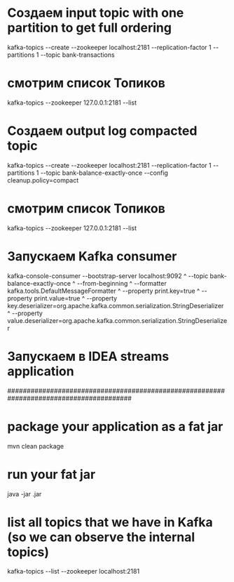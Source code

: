 # Создаем input topic with one partition to get full ordering
kafka-topics --create --zookeeper localhost:2181 --replication-factor 1 --partitions 1 --topic bank-transactions

# смотрим список Топиков
kafka-topics --zookeeper 127.0.0.1:2181 --list 

# Создаем output log compacted topic
kafka-topics --create --zookeeper localhost:2181 --replication-factor 1 --partitions 1 --topic bank-balance-exactly-once --config cleanup.policy=compact

# смотрим список Топиков
kafka-topics --zookeeper 127.0.0.1:2181 --list

# Запускаем Kafka consumer
kafka-console-consumer --bootstrap-server localhost:9092 ^
    --topic bank-balance-exactly-once ^
    --from-beginning ^
    --formatter kafka.tools.DefaultMessageFormatter ^
    --property print.key=true ^
    --property print.value=true ^
    --property key.deserializer=org.apache.kafka.common.serialization.StringDeserializer ^
    --property value.deserializer=org.apache.kafka.common.serialization.StringDeserializer
    
# Запускаем в IDEA streams application


########################################################################################
# package your application as a fat jar
mvn clean package

# run your fat jar
java -jar <your jar here>.jar

# list all topics that we have in Kafka (so we can observe the internal topics)
kafka-topics --list --zookeeper localhost:2181
